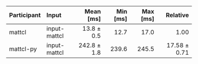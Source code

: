 | Participant | Input | Mean [ms] | Min [ms] | Max [ms] | Relative |
|:---|:---|---:|---:|---:|---:|
| mattcl | input-mattcl | 13.8 ± 0.5 | 12.7 | 17.0 | 1.00 |
| mattcl-py | input-mattcl | 242.8 ± 1.8 | 239.6 | 245.5 | 17.58 ± 0.71 |
